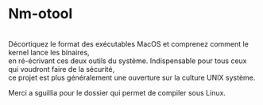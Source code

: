 # Nm-otool
<br/>
Décortiquez le format des exécutables MacOS et comprenez comment le kernel lance les binaires,<br/>
en ré-écrivant ces deux outils du système. Indispensable pour tous ceux qui voudront faire de la sécurité,<br/>
ce projet est plus généralement une ouverture sur la culture UNIX système.<br/>

Merci a sguillia pour le dossier qui permet de compiler sous Linux.
